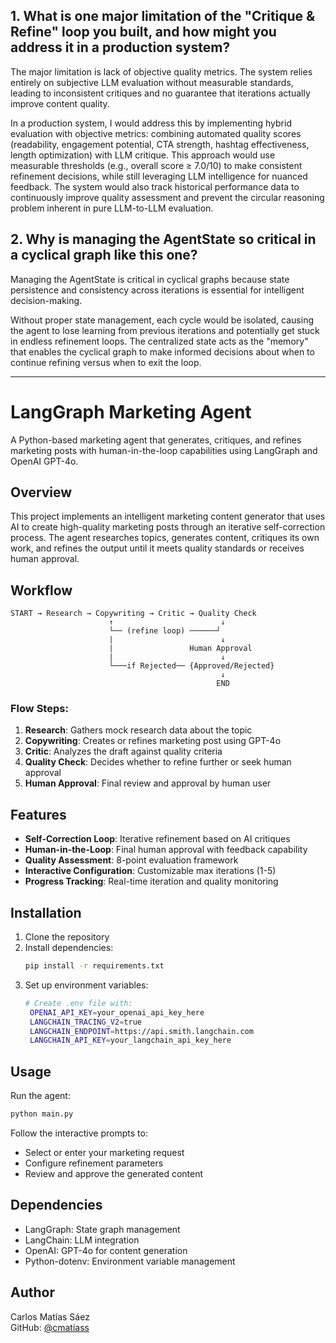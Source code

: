 ## 1. What is one major limitation of the "Critique & Refine" loop you built, and how might you address it in a production system?

The major limitation is lack of objective quality metrics. The system relies entirely on subjective LLM evaluation without measurable standards, leading to inconsistent critiques and no guarantee that iterations actually improve content quality.

In a production system, I would address this by implementing hybrid evaluation with objective metrics: combining automated quality scores (readability, engagement potential, CTA strength, hashtag effectiveness, length optimization) with LLM critique. This approach would use measurable thresholds (e.g., overall score ≥ 7.0/10) to make consistent refinement decisions, while still leveraging LLM intelligence for nuanced feedback. The system would also track historical performance data to continuously improve quality assessment and prevent the circular reasoning problem inherent in pure LLM-to-LLM evaluation.

## 2. Why is managing the AgentState so critical in a cyclical graph like this one?

Managing the AgentState is critical in cyclical graphs because state persistence and consistency across iterations is essential for intelligent decision-making. 


Without proper state management, each cycle would be isolated, causing the agent to lose learning from previous iterations and potentially get stuck in endless refinement loops. The centralized state acts as the "memory" that enables the cyclical graph to make informed decisions about when to continue refining versus when to exit the loop.

---

# LangGraph Marketing Agent

A Python-based marketing agent that generates, critiques, and refines marketing posts with human-in-the-loop capabilities using LangGraph and OpenAI GPT-4o.

## Overview

This project implements an intelligent marketing content generator that uses AI to create high-quality marketing posts through an iterative self-correction process. The agent researches topics, generates content, critiques its own work, and refines the output until it meets quality standards or receives human approval.

## Workflow

```
START → Research → Copywriting → Critic → Quality Check
                      ↑                        ↓
                      └── (refine loop) ──────┘
                      |                        ↓
                      |                 Human Approval
                      |                        ↓
                      └───if Rejected── {Approved/Rejected}
                                               ↓
                                              END
```

### Flow Steps:
1. **Research**: Gathers mock research data about the topic
2. **Copywriting**: Creates or refines marketing post using GPT-4o
3. **Critic**: Analyzes the draft against quality criteria
4. **Quality Check**: Decides whether to refine further or seek human approval
5. **Human Approval**: Final review and approval by human user

## Features

- **Self-Correction Loop**: Iterative refinement based on AI critiques
- **Human-in-the-Loop**: Final human approval with feedback capability
- **Quality Assessment**: 8-point evaluation framework
- **Interactive Configuration**: Customizable max iterations (1-5)
- **Progress Tracking**: Real-time iteration and quality monitoring

## Installation

1. Clone the repository
2. Install dependencies:
   ```bash
   pip install -r requirements.txt
   ```
3. Set up environment variables:
   ```bash
   # Create .env file with:
    OPENAI_API_KEY=your_openai_api_key_here
    LANGCHAIN_TRACING_V2=true
    LANGCHAIN_ENDPOINT=https://api.smith.langchain.com
    LANGCHAIN_API_KEY=your_langchain_api_key_here

   ```

## Usage

Run the agent:
```bash
python main.py
```

Follow the interactive prompts to:
- Select or enter your marketing request
- Configure refinement parameters
- Review and approve the generated content

## Dependencies

- LangGraph: State graph management
- LangChain: LLM integration
- OpenAI: GPT-4o for content generation
- Python-dotenv: Environment variable management

## Author

Carlos Matías Sáez  
GitHub: [@cmatiass](https://github.com/cmatiass)
